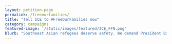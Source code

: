 ```yaml
---
layout: petition-page
permalink: /freeourfamilies/
title: "Tell ICE to #FreeOurFamilies now"
category: campaigns
featured-image: '/static/images/featured/ICE_FFN.png'
blurb: "Southeast Asian refugees deserve safety. We demand President Biden and Secretary Mayorcas stop the raids and deporting our families."
---
```


<link href='https://actionnetwork.org/css/style-embed-whitelabel-v3.css' rel='stylesheet' type='text/css' /><script src='https://actionnetwork.org/widgets/v4/petition/demand-that-ice-freeourfamilies-now?format=js&source=widget&style=full'></script><div id='can-petition-area-demand-that-ice-freeourfamilies-now' style='width: 100%'><!-- this div is the target for our HTML insertion --></div>